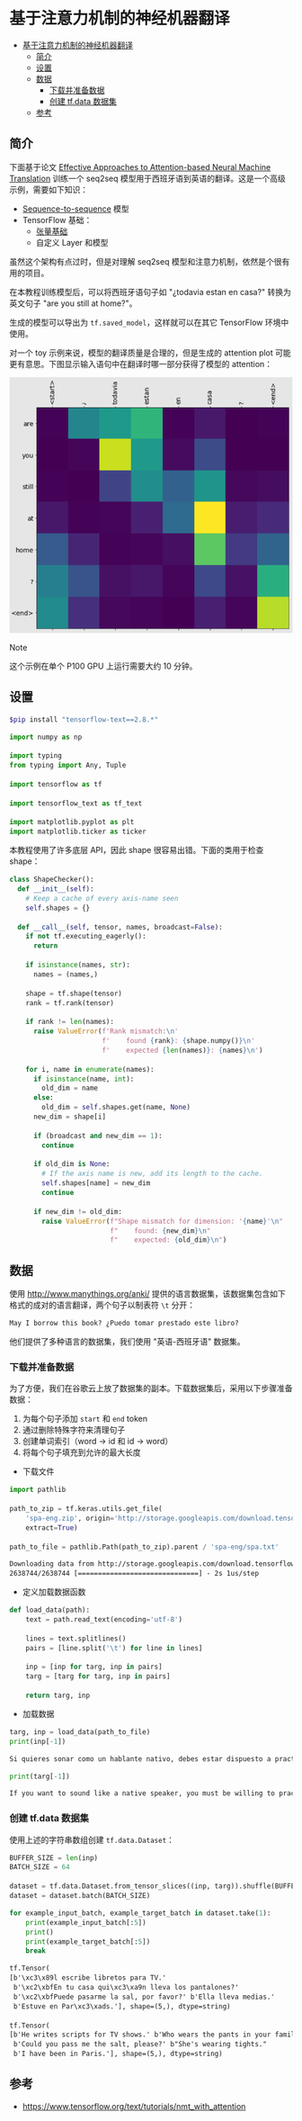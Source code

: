 # 基于注意力机制的神经机器翻译

- [基于注意力机制的神经机器翻译](#基于注意力机制的神经机器翻译)
  - [简介](#简介)
  - [设置](#设置)
  - [数据](#数据)
    - [下载并准备数据](#下载并准备数据)
    - [创建 tf.data 数据集](#创建-tfdata-数据集)
  - [参考](#参考)

## 简介

下面基于论文 [Effective Approaches to Attention-based Neural Machine Translation](https://arxiv.org/abs/1508.04025v5) 训练一个 seq2seq 模型用于西班牙语到英语的翻译。这是一个高级示例，需要如下知识：

- [Sequence-to-sequence](https://proceedings.neurips.cc/paper/2014/file/a14ac55a4f27472c5d894ec1c3c743d2-Paper.pdf) 模型
- TensorFlow 基础：
  - [张量基础](https://www.tensorflow.org/guide/tensor)
  - 自定义 Layer 和模型

虽然这个架构有点过时，但是对理解 seq2seq 模型和注意力机制，依然是个很有用的项目。

在本教程训练模型后，可以将西班牙语句子如 "¿todavia estan en casa?" 转换为英文句子 "are you still at home?"。

生成的模型可以导出为 `tf.saved_model`，这样就可以在其它 TensorFlow 环境中使用。

对一个 toy 示例来说，模型的翻译质量是合理的，但是生成的 attention plot 可能更有意思。下图显示输入语句中在翻译时哪一部分获得了模型的 attention：

![](images/2022-08-03-17-19-50.png)

> [!NOTE]
> 这个示例在单个 P100 GPU 上运行需要大约 10 分钟。

## 设置

```powershell
$pip install "tensorflow-text==2.8.*"
```

```python
import numpy as np

import typing
from typing import Any, Tuple

import tensorflow as tf

import tensorflow_text as tf_text

import matplotlib.pyplot as plt
import matplotlib.ticker as ticker
```

本教程使用了许多底层 API，因此 shape 很容易出错。下面的类用于检查 shape：

```python
class ShapeChecker():
  def __init__(self):
    # Keep a cache of every axis-name seen
    self.shapes = {}

  def __call__(self, tensor, names, broadcast=False):
    if not tf.executing_eagerly():
      return

    if isinstance(names, str):
      names = (names,)

    shape = tf.shape(tensor)
    rank = tf.rank(tensor)

    if rank != len(names):
      raise ValueError(f'Rank mismatch:\n'
                       f'    found {rank}: {shape.numpy()}\n'
                       f'    expected {len(names)}: {names}\n')

    for i, name in enumerate(names):
      if isinstance(name, int):
        old_dim = name
      else:
        old_dim = self.shapes.get(name, None)
      new_dim = shape[i]

      if (broadcast and new_dim == 1):
        continue

      if old_dim is None:
        # If the axis name is new, add its length to the cache.
        self.shapes[name] = new_dim
        continue

      if new_dim != old_dim:
        raise ValueError(f"Shape mismatch for dimension: '{name}'\n"
                         f"    found: {new_dim}\n"
                         f"    expected: {old_dim}\n")
```

## 数据

使用 http://www.manythings.org/anki/ 提供的语言数据集，该数据集包含如下格式的成对的语言翻译，两个句子以制表符 `\t` 分开：

```txt
May I borrow this book? ¿Puedo tomar prestado este libro?
```

他们提供了多种语言的数据集，我们使用 "英语-西班牙语" 数据集。

### 下载并准备数据

为了方便，我们在谷歌云上放了数据集的副本。下载数据集后，采用以下步骤准备数据：

1. 为每个句子添加 `start` 和 `end` token
2. 通过删除特殊字符来清理句子
3. 创建单词索引（word -> id 和 id -> word）
4. 将每个句子填充到允许的最大长度

- 下载文件

```python
import pathlib

path_to_zip = tf.keras.utils.get_file(
    'spa-eng.zip', origin='http://storage.googleapis.com/download.tensorflow.org/data/spa-eng.zip',
    extract=True)

path_to_file = pathlib.Path(path_to_zip).parent / 'spa-eng/spa.txt'
```

```txt
Downloading data from http://storage.googleapis.com/download.tensorflow.org/data/spa-eng.zip
2638744/2638744 [==============================] - 2s 1us/step
```

- 定义加载数据函数

```python
def load_data(path):
    text = path.read_text(encoding='utf-8')

    lines = text.splitlines()
    pairs = [line.split('\t') for line in lines]

    inp = [inp for targ, inp in pairs]
    targ = [targ for targ, inp in pairs]

    return targ, inp
```

- 加载数据

```python
targ, inp = load_data(path_to_file)
print(inp[-1])
```

```txt
Si quieres sonar como un hablante nativo, debes estar dispuesto a practicar diciendo la misma frase una y otra vez de la misma manera en que un músico de banjo practica el mismo fraseo una y otra vez hasta que lo puedan tocar correctamente y en el tiempo esperado.
```

```python
print(targ[-1])
```

```txt
If you want to sound like a native speaker, you must be willing to practice saying the same sentence over and over in the same way that banjo players practice the same phrase over and over until they can play it correctly and at the desired tempo.
```

### 创建 tf.data 数据集

使用上述的字符串数组创建 `tf.data.Dataset`：

```python
BUFFER_SIZE = len(inp)
BATCH_SIZE = 64

dataset = tf.data.Dataset.from_tensor_slices((inp, targ)).shuffle(BUFFER_SIZE)
dataset = dataset.batch(BATCH_SIZE)
```

```python
for example_input_batch, example_target_batch in dataset.take(1):
    print(example_input_batch[:5])
    print()
    print(example_target_batch[:5])
    break
```

```txt
tf.Tensor(
[b'\xc3\x89l escribe libretos para TV.'
 b'\xc2\xbfEn tu casa qui\xc3\xa9n lleva los pantalones?'
 b'\xc2\xbfPuede pasarme la sal, por favor?' b'Ella lleva medias.'
 b'Estuve en Par\xc3\xads.'], shape=(5,), dtype=string)

tf.Tensor(
[b'He writes scripts for TV shows.' b'Who wears the pants in your family?'
 b'Could you pass me the salt, please?' b"She's wearing tights."
 b'I have been in Paris.'], shape=(5,), dtype=string)
```

## 参考

- https://www.tensorflow.org/text/tutorials/nmt_with_attention
